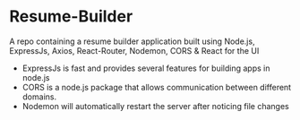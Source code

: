 # Resume-Builder
A repo containing a resume builder application built using Node.js, ExpressJs, Axios, React-Router, Nodemon, CORS & React for the UI

- ExpressJs is fast and provides several features for building apps in node.js
- CORS is a node.js package that allows communication between different domains.
- Nodemon will automatically restart the server after noticing file changes
